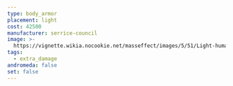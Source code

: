 ```yaml
---
type: body_armor
placement: light
cost: 42500
manufacturer: serrice-council
image: >-
  https://vignette.wikia.nocookie.net/masseffect/images/5/51/Light-human-Phoenix.png/revision/latest/scale-to-width-down/160?cb=20100209134257
tags:
  - extra_damage
andromeda: false
set: false
---
```

